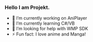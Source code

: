 ### Hello I am Projekt.

- 🔭 I’m currently working on AniPlayer
- 🌱 I’m currently learning C#/VB
- 🤔 I’m looking for help with WMP SDK
- ⚡ Fun fact: I love anime and Manga!
